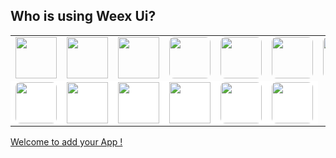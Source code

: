 ## Who is using Weex Ui?

<table>
    <tr style="border: 0;">
        <td style="border: 0;"><img src="https://img.alicdn.com/tfs/TB1jH9bX3mTBuNjy1XbXXaMrVXa-270-271.png" width="66" /></td>
        <td style="border: 0;"><img src="https://img.alicdn.com/tfs/TB16oCjX4GYBuNjy0FnXXX5lpXa-300-300.png" width="66" /></td>
        <td style="border: 0;"><img src="https://img.alicdn.com/tfs/TB194hfnsrI8KJjy0FhXXbfnpXa-200-200.png" width="66" /></td>
        <td style="border: 0;"><img src="https://img.alicdn.com/tfs/TB1JMw3XMmTBuNjy1XbXXaMrVXa-512-512.jpg" width="66"  style="border-radius:8px"/></td>
        <td style="border: 0;"><img src="https://img.alicdn.com/tfs/TB1CjajX1uSBuNjy1XcXXcYjFXa-740-737.png" width="66"  style="border-radius:8px"/></td>
        <td style="border: 0;"><img src="https://img.alicdn.com/tfs/TB1a7.HcrGYBuNjy0FoXXciBFXa-240-240.png" width="66"  style="border-radius:8px"/></td>
        <td style="border: 0;"><img src="https://img.alicdn.com/tfs/TB17epRnv6H8KJjy0FjXXaXepXa-200-200.png" width="66"  style="border-radius:8px"/></td>
        <td style="border: 0;"><img src="http://zos.alipayobjects.com/rmsportal/rIOptOAgLVcgQDTPTOTV.png" width="66" /></td>
        <td style="border: 0;"><img src="https://img.alicdn.com/tfs/TB1W4ddbCCWBuNjy0FhXXb6EVXa-256-256.png" width="66" /></td>
        <td style="border: 0;"><img src="https://img.alicdn.com/tfs/TB1U4_vcuuSBuNjy1XcXXcYjFXa-512-512.png" width="66" /></td>
    </tr>
    <tr style="border: 0;background:#fff">
        <td style="border: 0;"><img src="https://img.alicdn.com/tfs/TB19FfJcTtYBeNjy1XdXXXXyVXa-630-630.png" width="66" style="border-radius:8px"/></td>
        <td style="border: 0;"><img src="https://img.alicdn.com/tfs/TB1UapDcSCWBuNjy0FhXXb6EVXa-1024-1024.png" width="66" /></td>
        <td style="border: 0;"><img src="https://img.alicdn.com/tfs/TB1VIkNcTtYBeNjy1XdXXXXyVXa-300-300.png" width="66" /></td>
        <td style="border: 0;"><img src="https://img.alicdn.com/tfs/TB1q9GtcMmTBuNjy1XbXXaMrVXa-630-630.png" width="66" /></td>
        <td style="border: 0;"><img src="https://img.alicdn.com/tfs/TB1UmqCcHGYBuNjy0FoXXciBFXa-246-246.jpg" width="66"  style="border-radius:8px"/></td>
        <td style="border: 0;"><img src="https://img.alicdn.com/tfs/TB1nYK9cNGYBuNjy0FnXXX5lpXa-630-630.png" width="66"  style="border-radius:8px"/></td>
    </tr>
</table>


[Welcome to add your App !](https://github.com/alibaba/weex-ui/edit/master/docs/who_use.md)
